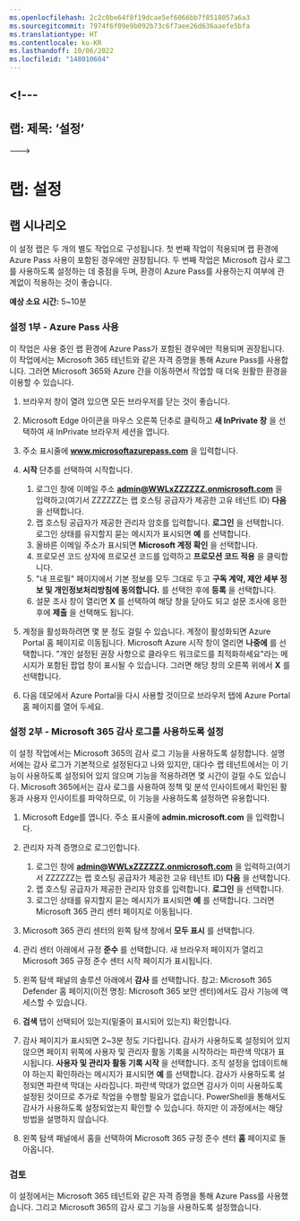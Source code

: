 ```yaml
---
ms.openlocfilehash: 2c2c0be64f8f19dcae5ef6066bb7f8518057a6a3
ms.sourcegitcommit: 7974f6f09e9b092b73c6f7aee26d636aaefe5bfa
ms.translationtype: HT
ms.contentlocale: ko-KR
ms.lasthandoff: 10/06/2022
ms.locfileid: "148010604"
---
```

<a name="---"></a><!---
---
랩: 제목: ‘설정’
---
--->

# <a name="lab-setup"></a>랩: 설정

## <a name="lab-scenario"></a>랩 시나리오

이 설정 랩은 두 개의 별도 작업으로 구성됩니다.  첫 번째 작업이 적용되며 랩 환경에 Azure Pass 사용이 포함된 경우에만 권장됩니다. 두 번째 작업은 Microsoft 감사 로그를 사용하도록 설정하는 데 중점을 두며, 환경이 Azure Pass를 사용하는지 여부에 관계없이 적용하는 것이 좋습니다.

**예상 소요 시간:** 5~10분



### <a name="setup-part-1---redeem-azure-pass"></a>설정 1부 - Azure Pass 사용

이 작업은 사용 중인 랩 환경에 Azure Pass가 포함된 경우에만 적용되며 권장됩니다. 이 작업에서는 Microsoft 365 테넌트와 같은 자격 증명을 통해 Azure Pass를 사용합니다.  그러면 Microsoft 365와 Azure 간을 이동하면서 작업할 때 더욱 원활한 환경을 이용할 수 있습니다.

1. 브라우저 창이 열려 있으면 모든 브라우저를 닫는 것이 좋습니다.

1. Microsoft Edge 아이콘을 마우스 오른쪽 단추로 클릭하고 **새 InPrivate 창** 을 선택하여 새 InPrivate 브라우저 세션을 엽니다.

1. 주소 표시줄에 **www.microsoftazurepass.com** 을 입력합니다.  

1. **시작** 단추를 선택하여 시작합니다.

    1. 로그인 창에 이메일 주소 **admin@WWLxZZZZZZ.onmicrosoft.com** 을 입력하고(여기서 ZZZZZZ는 랩 호스팅 공급자가 제공한 고유 테넌트 ID) **다음** 을 선택합니다.
    1. 랩 호스팅 공급자가 제공한 관리자 암호를 입력합니다. **로그인** 을 선택합니다.  로그인 상태를 유지할지 묻는 메시지가 표시되면 **예** 를 선택합니다.
    1. 올바른 이메일 주소가 표시되면 **Microsoft 계정 확인** 을 선택합니다.
    1. 프로모션 코드 상자에 프로모션 코드를 입력하고 **프로모션 코드 적용** 을 클릭합니다.  
    1. "내 프로필" 페이지에서 기본 정보를 모두 그대로 두고 **구독 계약, 제안 세부 정보 및 개인정보처리방침에 동의합니다.** 를 선택한 후에 **등록** 을 선택합니다.
    1. 설문 조사 창이 열리면 **X** 를 선택하여 해당 창을 닫아도 되고 설문 조사에 응한 후에 **제출** 을 선택해도 됩니다.

1. 계정을 활성화하려면 몇 분 정도 걸릴 수 있습니다.  계정이 활성화되면 Azure Portal 홈 페이지로 이동됩니다. Microsoft Azure 시작 창이 열리면 **나중에** 를 선택합니다. "개인 설정된 권장 사항으로 클라우드 워크로드를 최적화하세요"라는 메시지가 포함된 팝업 창이 표시될 수 있습니다. 그러면 해당 창의 오른쪽 위에서 **X** 를 선택합니다.

1. 다음 데모에서 Azure Portal을 다시 사용할 것이므로 브라우저 탭에 Azure Portal 홈 페이지를 열어 두세요.

### <a name="setup-part-2---enable-microsoft-365-audit-log"></a>설정 2부 - Microsoft 365 감사 로그를 사용하도록 설정

이 설정 작업에서는 Microsoft 365의 감사 로그 기능을 사용하도록 설정합니다.  설명서에는 감사 로그가 기본적으로 설정된다고 나와 있지만, 대다수 랩 테넌트에서는 이 기능이 사용하도록 설정되어 있지 않으며 기능을 적용하려면 몇 시간이 걸릴 수도 있습니다.  Microsoft 365에서는 감사 로그를 사용하여 정책 및 분석 인사이트에서 확인된 활동과 사용자 인사이트를 파악하므로, 이 기능을 사용하도록 설정하면 유용합니다.

1. Microsoft Edge를 엽니다. 주소 표시줄에 **admin.microsoft.com** 을 입력합니다.

1. 관리자 자격 증명으로 로그인합니다.
    1. 로그인 창에 **admin@WWLxZZZZZZ.onmicrosoft.com** 을 입력하고(여기서 ZZZZZZ는 랩 호스팅 공급자가 제공한 고유 테넌트 ID) **다음** 을 선택합니다.
    1. 랩 호스팅 공급자가 제공한 관리자 암호를 입력합니다. **로그인** 을 선택합니다.
    1. 로그인 상태를 유지할지 묻는 메시지가 표시되면 **예** 를 선택합니다. 그러면 Microsoft 365 관리 센터 페이지로 이동됩니다.

1. Microsoft 365 관리 센터의 왼쪽 탐색 창에서 **모두 표시** 를 선택합니다.

1. 관리 센터 아래에서 규정 **준수** 를 선택합니다.  새 브라우저 페이지가 열리고 Microsoft 365 규정 준수 센터 시작 페이지가 표시됩니다.  

1. 왼쪽 탐색 패널의 솔루션 아래에서 **감사** 를 선택합니다.  참고: Microsoft 365 Defender 홈 페이지(이전 명칭: Microsoft 365 보안 센터)에서도 감사 기능에 액세스할 수 있습니다.

1. **검색** 탭이 선택되어 있는지(밑줄이 표시되어 있는지) 확인합니다.

1. 감사 페이지가 표시되면 2~3분 정도 기다립니다.  감사가 사용하도록 설정되어 있지 않으면 페이지 위쪽에 사용자 및 관리자 활동 기록을 시작하라는 파란색 막대가 표시됩니다.  **사용자 및 관리자 활동 기록 시작** 을 선택합니다.  조직 설정을 업데이트해야 하는지 확인하라는 메시지가 표시되면 **예** 를 선택합니다. 감사가 사용하도록 설정되면 파란색 막대는 사라집니다.  파란색 막대가 없으면 감사가 이미 사용하도록 설정된 것이므로 추가로 작업을 수행할 필요가 없습니다.  PowerShell을 통해서도 감사가 사용하도록 설정되었는지 확인할 수 있습니다. 하지만 이 과정에서는 해당 방법을 설명하지 않습니다.

1. 왼쪽 탐색 패널에서 홈을 선택하여 Microsoft 365 규정 준수 센터 **홈** 페이지로 돌아옵니다.

### <a name="review"></a>검토

이 설정에서는 Microsoft 365 테넌트와 같은 자격 증명을 통해 Azure Pass를 사용했습니다.  그리고 Microsoft 365의 감사 로그 기능을 사용하도록 설정했습니다.
